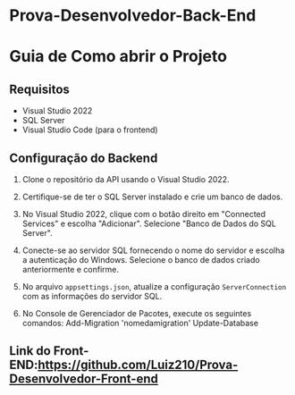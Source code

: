 # Prova-Desenvolvedor-Back-End
# Guia de Como abrir o Projeto 

## Requisitos

- Visual Studio 2022
- SQL Server
- Visual Studio Code (para o frontend)

## Configuração do Backend

1. Clone o repositório da API usando o Visual Studio 2022.

2. Certifique-se de ter o SQL Server instalado e crie um banco de dados.

3. No Visual Studio 2022, clique com o botão direito em "Connected Services" e escolha "Adicionar". Selecione "Banco de Dados do SQL Server".

4. Conecte-se ao servidor SQL fornecendo o nome do servidor e escolha a autenticação do Windows. Selecione o banco de dados criado anteriormente e confirme.

5. No arquivo `appsettings.json`, atualize a configuração `ServerConnection` com as informações do servidor SQL.

6. No Console de Gerenciador de Pacotes, execute os seguintes comandos: Add-Migration 'nomedamigration'
Update-Database

## Link do Front-END:https://github.com/Luiz210/Prova-Desenvolvedor-Front-end



